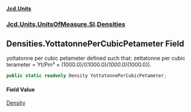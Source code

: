 #### [Jcd.Units](index.md 'index')
### [Jcd.Units.UnitsOfMeasure.SI](Jcd.Units.UnitsOfMeasure.SI.md 'Jcd.Units.UnitsOfMeasure.SI').[Densities](Densities.md 'Jcd.Units.UnitsOfMeasure.SI.Densities')

## Densities.YottatonnePerCubicPetameter Field

yottatonne per cubic petameter defined such that: zettatonne per cubic terameter = Yt/Pm³ × (1000.0)/((1000.0)*(1000.0)*(1000.0)).

```csharp
public static readonly Density YottatonnePerCubicPetameter;
```

#### Field Value
[Density](Density.md 'Jcd.Units.UnitTypes.Density')